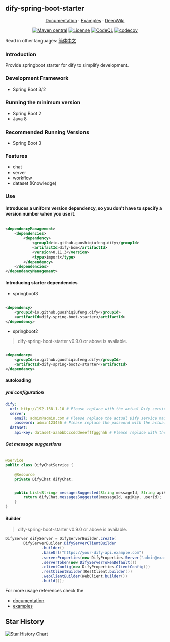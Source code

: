 ## dify-spring-boot-starter

<p align="center">
  <a href="https://guoshiqiufeng.github.io/dify-spring-boot-starter/en">Documentation</a> ·
  <a href="https://github.com/guoshiqiufeng/dify-spring-boot-starter-examples">Examples</a> ·
  <a href="https://deepwiki.com/guoshiqiufeng/dify-spring-boot-starter">DeepWiki</a>
</p>

<div align="center">

[![Maven central](https://img.shields.io/maven-central/v/io.github.guoshiqiufeng.dify/dify-spring-boot-starter.svg?style=flat-square)](https://search.maven.org/search?q=g:io.github.guoshiqiufeng.dify%20AND%20a:dify-spring-boot-starter)
[![License](https://img.shields.io/:license-apache-brightgreen.svg?style=flat-square)](http://www.apache.org/licenses/LICENSE-2.0.html)
[![CodeQL](https://github.com/guoshiqiufeng/dify-spring-boot-starter/actions/workflows/github-code-scanning/codeql/badge.svg)](https://github.com/guoshiqiufeng/dify-spring-boot-starter/actions/workflows/github-code-scanning/codeql)
[![codecov](https://codecov.io/gh/guoshiqiufeng/dify-spring-boot-starter/graph/badge.svg?token=NVQ2SGEQ79)](https://codecov.io/gh/guoshiqiufeng/dify-spring-boot-starter)

</div>

Read in other languages: [简体中文](README-zh.md)

### Introduction

Provide springboot starter for dify to simplify development.

### Development Framework

- Spring Boot 3/2

### Running the minimum version

- Spring Boot 2
- Java 8

### Recommended Running Versions

- Spring Boot 3

### Features

- chat
- server
- workflow
- dataset (Knowledge)

### Use

#### Introduces a uniform version dependency, so you don't have to specify a version number when you use it.

```xml

<dependencyManagement>
    <dependencies>
        <dependency>
            <groupId>io.github.guoshiqiufeng.dify</groupId>
            <artifactId>dify-bom</artifactId>
            <version>0.11.3</version>
            <type>import</type>
        </dependency>
    </dependencies>
</dependencyManagement>
```

#### Introducing starter dependencies

- springboot3

```xml

<dependency>
    <groupId>io.github.guoshiqiufeng.dify</groupId>
    <artifactId>dify-spring-boot-starter</artifactId>
</dependency>
```

- springboot2

> dify-spring-boot-starter v0.9.0 or above is available.

```xml

<dependency>
    <groupId>io.github.guoshiqiufeng.dify</groupId>
    <artifactId>dify-spring-boot2-starter</artifactId>
</dependency>
```

#### autoloading

##### yml configuration

```yaml
dify:
  url: http://192.168.1.10 # Please replace with the actual Dify service address
  server:
    email: admin@admin.com # Please replace the actual Dify service mailbox, if you do not need to call the server-related interfaces can not be filled in!
    password: admin123456 # Please replace the password with the actual Dify service password, if you don't need to call the server-related interfaces can not be filled in!
  dataset:
    api-key: dataset-aaabbbcccdddeeefffggghhh # Please replace with the actual Dify dataset API key, if you don't need to call the dataset-related interfaces can not be filled in!
```

##### Get message suggestions

```java

@Service
public class DifyChatService {

    @Resource
    private DifyChat difyChat;


    public List<String> messagesSuggested(String messageId, String apiKey, String userId) {
        return difyChat.messagesSuggested(messageId, apiKey, userId);
    }
}
```

#### Builder

> dify-spring-boot-starter v0.9.0 or above is available.

```java
DifyServer difyServer = DifyServerBuilder.create(
        DifyServerBuilder.DifyServerClientBuilder
                .builder()
                .baseUrl("https://your-dify-api.example.com")
                .serverProperties(new DifyProperties.Server("admin@example.com", "password"))
                .serverToken(new DifyServerTokenDefault())
                .clientConfig(new DifyProperties.ClientConfig())
                .restClientBuilder(RestClient.builder())
                .webClientBuilder(WebClient.builder())
                .build());
```

For more usage references check the

- [documentation](https://guoshiqiufeng.github.io/dify-spring-boot-starter/en/)
- [examples](https://github.com/guoshiqiufeng/dify-spring-boot-starter-examples)

## Star History

[![Star History Chart](https://api.star-history.com/svg?repos=guoshiqiufeng/dify-spring-boot-starter&type=Date)](https://www.star-history.com/#guoshiqiufeng/dify-spring-boot-starter&Date)
